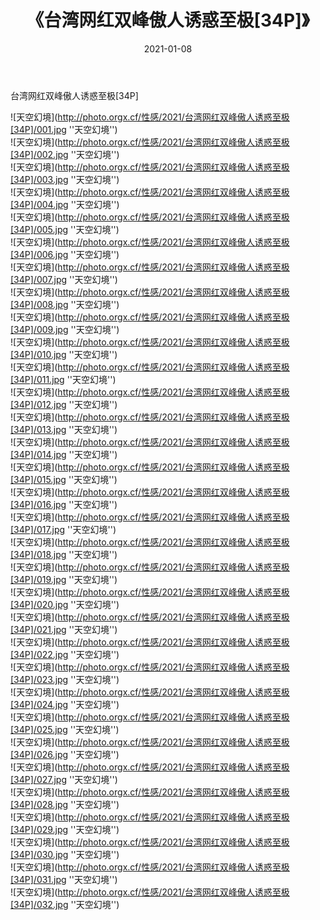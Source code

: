 ﻿---
layout: post
title:  《台湾网红双峰傲人诱惑至极[34P]》
date:   2021-01-08
image: http://photo.orgx.cf/性感/2021/台湾网红双峰傲人诱惑至极[34P]/000.jpg
categories: [美女, 性感, 泳衣]
---

台湾网红双峰傲人诱惑至极[34P]



![天空幻境](http://photo.orgx.cf/性感/2021/台湾网红双峰傲人诱惑至极[34P]/001.jpg ''天空幻境'') <br>
![天空幻境](http://photo.orgx.cf/性感/2021/台湾网红双峰傲人诱惑至极[34P]/002.jpg ''天空幻境'') <br>
![天空幻境](http://photo.orgx.cf/性感/2021/台湾网红双峰傲人诱惑至极[34P]/003.jpg ''天空幻境'') <br>
![天空幻境](http://photo.orgx.cf/性感/2021/台湾网红双峰傲人诱惑至极[34P]/004.jpg ''天空幻境'') <br>
![天空幻境](http://photo.orgx.cf/性感/2021/台湾网红双峰傲人诱惑至极[34P]/005.jpg ''天空幻境'') <br>
![天空幻境](http://photo.orgx.cf/性感/2021/台湾网红双峰傲人诱惑至极[34P]/006.jpg ''天空幻境'') <br>
![天空幻境](http://photo.orgx.cf/性感/2021/台湾网红双峰傲人诱惑至极[34P]/007.jpg ''天空幻境'') <br>
![天空幻境](http://photo.orgx.cf/性感/2021/台湾网红双峰傲人诱惑至极[34P]/008.jpg ''天空幻境'') <br>
![天空幻境](http://photo.orgx.cf/性感/2021/台湾网红双峰傲人诱惑至极[34P]/009.jpg ''天空幻境'') <br>
![天空幻境](http://photo.orgx.cf/性感/2021/台湾网红双峰傲人诱惑至极[34P]/010.jpg ''天空幻境'') <br>
![天空幻境](http://photo.orgx.cf/性感/2021/台湾网红双峰傲人诱惑至极[34P]/011.jpg ''天空幻境'') <br>
![天空幻境](http://photo.orgx.cf/性感/2021/台湾网红双峰傲人诱惑至极[34P]/012.jpg ''天空幻境'') <br>
![天空幻境](http://photo.orgx.cf/性感/2021/台湾网红双峰傲人诱惑至极[34P]/013.jpg ''天空幻境'') <br>
![天空幻境](http://photo.orgx.cf/性感/2021/台湾网红双峰傲人诱惑至极[34P]/014.jpg ''天空幻境'') <br>
![天空幻境](http://photo.orgx.cf/性感/2021/台湾网红双峰傲人诱惑至极[34P]/015.jpg ''天空幻境'') <br>
![天空幻境](http://photo.orgx.cf/性感/2021/台湾网红双峰傲人诱惑至极[34P]/016.jpg ''天空幻境'') <br>
![天空幻境](http://photo.orgx.cf/性感/2021/台湾网红双峰傲人诱惑至极[34P]/017.jpg ''天空幻境'') <br>
![天空幻境](http://photo.orgx.cf/性感/2021/台湾网红双峰傲人诱惑至极[34P]/018.jpg ''天空幻境'') <br>
![天空幻境](http://photo.orgx.cf/性感/2021/台湾网红双峰傲人诱惑至极[34P]/019.jpg ''天空幻境'') <br>
![天空幻境](http://photo.orgx.cf/性感/2021/台湾网红双峰傲人诱惑至极[34P]/020.jpg ''天空幻境'') <br>
![天空幻境](http://photo.orgx.cf/性感/2021/台湾网红双峰傲人诱惑至极[34P]/021.jpg ''天空幻境'') <br>
![天空幻境](http://photo.orgx.cf/性感/2021/台湾网红双峰傲人诱惑至极[34P]/022.jpg ''天空幻境'') <br>
![天空幻境](http://photo.orgx.cf/性感/2021/台湾网红双峰傲人诱惑至极[34P]/023.jpg ''天空幻境'') <br>
![天空幻境](http://photo.orgx.cf/性感/2021/台湾网红双峰傲人诱惑至极[34P]/024.jpg ''天空幻境'') <br>
![天空幻境](http://photo.orgx.cf/性感/2021/台湾网红双峰傲人诱惑至极[34P]/025.jpg ''天空幻境'') <br>
![天空幻境](http://photo.orgx.cf/性感/2021/台湾网红双峰傲人诱惑至极[34P]/026.jpg ''天空幻境'') <br>
![天空幻境](http://photo.orgx.cf/性感/2021/台湾网红双峰傲人诱惑至极[34P]/027.jpg ''天空幻境'') <br>
![天空幻境](http://photo.orgx.cf/性感/2021/台湾网红双峰傲人诱惑至极[34P]/028.jpg ''天空幻境'') <br>
![天空幻境](http://photo.orgx.cf/性感/2021/台湾网红双峰傲人诱惑至极[34P]/029.jpg ''天空幻境'') <br>
![天空幻境](http://photo.orgx.cf/性感/2021/台湾网红双峰傲人诱惑至极[34P]/030.jpg ''天空幻境'') <br>
![天空幻境](http://photo.orgx.cf/性感/2021/台湾网红双峰傲人诱惑至极[34P]/031.jpg ''天空幻境'') <br>
![天空幻境](http://photo.orgx.cf/性感/2021/台湾网红双峰傲人诱惑至极[34P]/032.jpg ''天空幻境'') <br>